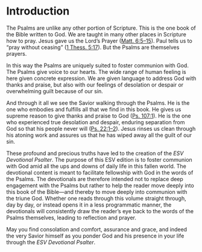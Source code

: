 # Introduction

The Psalms are unlike any other portion of Scripture. This is the one book of the Bible written to God. We are taught in many other places in Scripture how to pray. Jesus gave us the Lord’s Prayer ([Matt. 6:5–15](https://www.biblegateway.com/passage/?search=MT6.5-15&version=NASB)). Paul tells us to “pray without ceasing” ([1 Thess. 5:17](https://www.biblegateway.com/passage/?search=1TH5.17&version=NASB)). But the Psalms are themselves prayers.

In this way the Psalms are uniquely suited to foster communion with God. The Psalms give voice to our hearts. The wide range of human feeling is here given concrete expression. We are given language to address God with thanks and praise, but also with our feelings of desolation or despair or overwhelming guilt because of our sin.

And through it all we see the Savior walking through the Psalms. He is the one who embodies and fulfills all that we find in this book. He gives us supreme reason to give thanks and praise to God ([Ps. 107:1](https://www.biblegateway.com/passage/?search=PS107.1&version=NASB)). He is the one who experienced true desolation and despair, enduring separation from God so that his people never will ([Ps. 22:1–2](https://www.biblegateway.com/passage/?search=PS22.1-2&version=NASB)). Jesus rinses us clean through his atoning work and assures us that he has wiped away all the guilt of our sin.

These profound and precious truths have led to the creation of the _ESV Devotional Psalter_. The purpose of this ESV edition is to foster communion with God amid all the ups and downs of daily life in this fallen world. The devotional content is meant to facilitate fellowship with God in the words of the Psalms. The devotionals are therefore intended not to replace deep engagement with the Psalms but rather to help the reader move deeply into this book of the Bible—and thereby to move deeply into communion with the triune God. Whether one reads through this volume straight through, day by day, or instead opens it in a less programmatic manner, the devotionals will consistently draw the reader’s eye back to the words of the Psalms themselves, leading to reflection and prayer.

May you find consolation and comfort, assurance and grace, and indeed the very Savior himself as you ponder God and his presence in your life through the _ESV Devotional Psalter_.